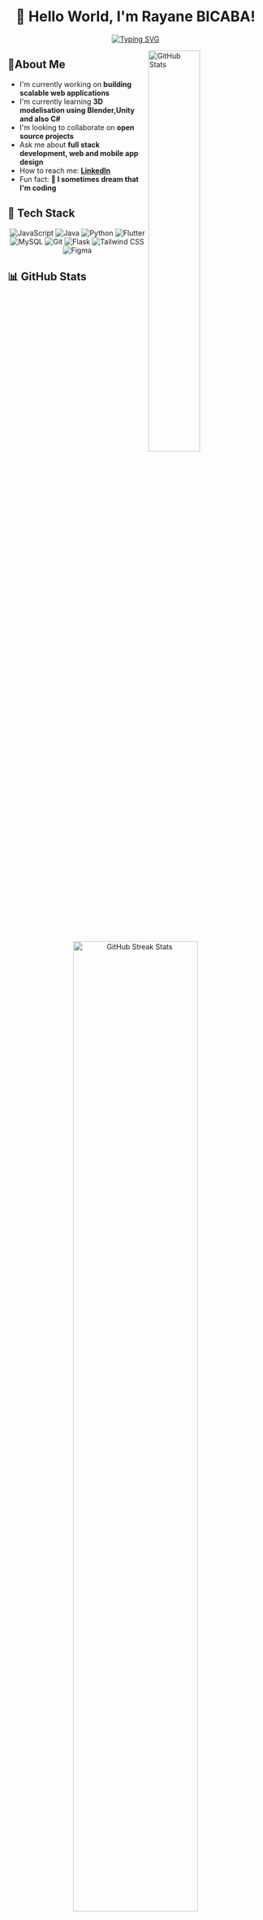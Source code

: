 # <div align="center">👋 Hello World, I'm Rayane BICABA!</div>

<div align="center">
  
[![Typing SVG](https://readme-typing-svg.herokuapp.com?font=Fira+Code&pause=1000&color=2986CC&center=true&vCenter=true&random=false&width=435&lines=Full+Stack+Developer;Code+Enthusiast;Problem+Solver;UI+UX+Designer;Mobile+Developper;Continuous+Learner)](https://git.io/typing-svg)

</div>

<img src="https://github-readme-stats.vercel.app/api?username=RayaneBICABA&show_icons=true&theme=tokyonight&hide_border=true" alt="GitHub Stats" align="right" width="45%"/>

## 💫About Me

-  I'm currently working on **building scalable web applications**
-  I'm currently learning **3D modelisation using Blender,Unity and also C#**
-  I'm looking to collaborate on **open source projects**
-  Ask me about **full stack development, web and mobile app design**
-  How to reach me: **[LinkedIn](https://linkedin.com/in/rayanebicaba)**
-  Fun fact: **👾 I sometimes dream that I'm coding**

## 🚀 Tech Stack

<div align="center">

  
![JavaScript](https://img.shields.io/badge/-JavaScript-F7DF1E?style=for-the-badge&logo=javascript&logoColor=black)
![Java](https://img.shields.io/badge/-Java-007396?style=for-the-badge&logo=java&logoColor=white)
![Python](https://img.shields.io/badge/-Python-3776AB?style=for-the-badge&logo=python&logoColor=white)
![Flutter](https://img.shields.io/badge/-Flutter-02569B?style=for-the-badge&logo=flutter&logoColor=white)
![MySQL](https://img.shields.io/badge/-MySQL-4479A1?style=for-the-badge&logo=mysql&logoColor=white)
![Git](https://img.shields.io/badge/-Git-F05032?style=for-the-badge&logo=git&logoColor=white)
![Flask](https://img.shields.io/badge/-Flask-000000?style=for-the-badge&logo=flask&logoColor=white)
![Tailwind CSS](https://img.shields.io/badge/-Tailwind_CSS-38B2AC?style=for-the-badge&logo=tailwind-css&logoColor=white)
![Figma](https://img.shields.io/badge/-Figma-F24E1E?style=for-the-badge&logo=figma&logoColor=white)



</div>

## 📊 GitHub Stats

<div align="center">
  <img src="https://github-readme-streak-stats.herokuapp.com/?user=RayaneBICABA&theme=tokyonight&hide_border=true" alt="GitHub Streak Stats" width="70%"/>
</div>

## 🏆 Recent Projects

<div align="center">
  <a href="https://github.com/RayaneBICABA/project-1">
    <img src="https://github-readme-stats.vercel.app/api/pin/?username=RayaneBICABA&repo=project-1&theme=tokyonight&hide_border=true" alt="Project 1" />
  </a>
  <a href="https://github.com/RayaneBICABA/project-2">
    <img src="https://github-readme-stats.vercel.app/api/pin/?username=RayaneBICABA&repo=project-2&theme=tokyonight&hide_border=true" alt="Project 2" />
  </a>
</div>

## 📈 Contribution Graph

<div align="center">
  
![Activity Graph](https://activity-graph.herokuapp.com/graph?username=RayaneBICABA&theme=tokyo-night&hide_border=true)

</div>

## 🔗 Connect With Me

<div align="center">
  
[![LinkedIn](https://img.shields.io/badge/LinkedIn-0077B5?style=for-the-badge&logo=linkedin&logoColor=white)](https://linkedin.com/in/rayanebicaba)
[![Twitter](https://img.shields.io/badge/Twitter-1DA1F2?style=for-the-badge&logo=twitter&logoColor=white)](https://twitter.com/rayanebicaba)
[![Portfolio](https://img.shields.io/badge/Portfolio-FF5722?style=for-the-badge&logo=google-chrome&logoColor=white)](https://rayanebicaba.com)
[![Email](https://img.shields.io/badge/Email-D14836?style=for-the-badge&logo=gmail&logoColor=white)](mailto:contact@rayanebicaba.com)

</div>

<div align="center">

### 🎯 Profile Visitors Count

![Profile Visitors Count](https://komarev.com/ghpvc/?username=RayaneBICABA&color=brightgreen&style=for-the-badge)

</div>

<div align="center">
  
```javascript
while(alive) {
  eat();
  sleep();
  code();
  repeat();
}
```

</div>

---

<p align="center">⭐️ From <a href="https://github.com/RayaneBICABA">Rayane BICABA</a></p>
